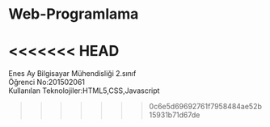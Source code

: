 # Web-Programlama
<<<<<<< HEAD
=======
Enes Ay Bilgisayar Mühendisliği 2.sınıf<br>
Öğrenci No:201502061<br>
Kullanılan Teknolojiler:HTML5,CSS,Javascript
>>>>>>> 0c6e5d69692761f7958484ae52b15931b71d67de

